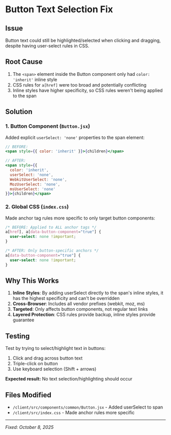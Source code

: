 # Button Text Selection Fix

## Issue
Button text could still be highlighted/selected when clicking and dragging, despite having user-select rules in CSS.

## Root Cause
1. The `<span>` element inside the Button component only had `color: 'inherit'` inline style
2. CSS rules for `a[href]` were too broad and potentially conflicting
3. Inline styles have higher specificity, so CSS rules weren't being applied to the span

## Solution

### 1. Button Component (`Button.jsx`)
Added explicit `userSelect: 'none'` properties to the span element:

```jsx
// BEFORE:
<span style={{ color: 'inherit' }}>{children}</span>

// AFTER:
<span style={{ 
  color: 'inherit',
  userSelect: 'none',
  WebkitUserSelect: 'none',
  MozUserSelect: 'none',
  msUserSelect: 'none'
}}>{children}</span>
```

### 2. Global CSS (`index.css`)
Made anchor tag rules more specific to only target button components:

```css
/* BEFORE: Applied to ALL anchor tags */
a[href], a[data-button-component="true"] {
  user-select: none !important;
}

/* AFTER: Only button-specific anchors */
a[data-button-component="true"] {
  user-select: none !important;
}
```

## Why This Works

1. **Inline Styles**: By adding userSelect directly to the span's inline styles, it has the highest specificity and can't be overridden
2. **Cross-Browser**: Includes all vendor prefixes (webkit, moz, ms)
3. **Targeted**: Only affects button components, not regular text links
4. **Layered Protection**: CSS rules provide backup, inline styles provide guarantee

## Testing

Test by trying to select/highlight text in buttons:
1. Click and drag across button text
2. Triple-click on button
3. Use keyboard selection (Shift + arrows)

**Expected result:** No text selection/highlighting should occur

## Files Modified
- `/client/src/components/common/Button.jsx` - Added userSelect to span
- `/client/src/index.css` - Made anchor rules more specific

---

*Fixed: October 8, 2025*
